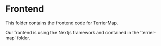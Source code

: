 # Frontend
This folder contains the frontend code for TerrierMap.

Our frontend is using the Nextjs framework and contained in the 'terrier-map' folder.